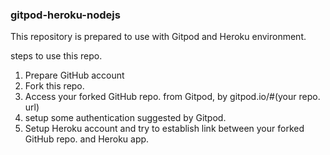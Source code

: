### gitpod-heroku-nodejs
This repository is prepared to use with Gitpod and Heroku environment.

steps to use this repo.
1. Prepare GitHub account
2. Fork this repo.
3. Access your forked GitHub repo. from Gitpod, by gitpod.io/#(your repo. url)
4. setup some authentication suggested by Gitpod.
5. Setup Heroku account and try to establish link between your forked GitHub repo. and Heroku app.

<Japanese>
</Japanese>
